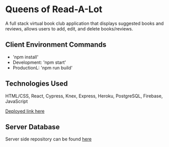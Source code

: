 # Queens of Read-A-Lot

A full stack virtual book club application that displays suggested books and reviews, allows users to add, edit, and delete books/reviews.
## Client Environment Commands
- 'npm install'
- Development: 'npm start'
- ProductionL: 'npm run build'

## Technologies Used
HTML/CSS, React, Cypress, Knex, Express, Heroku, PostgreSQL, Firebase, JavaScript

[Deployed link here](https://queens-of-read-a-lot.firebaseapp.com/)

## Server Database
Server side repository can be found [here](https://github.com/fionwan/tower-server)
